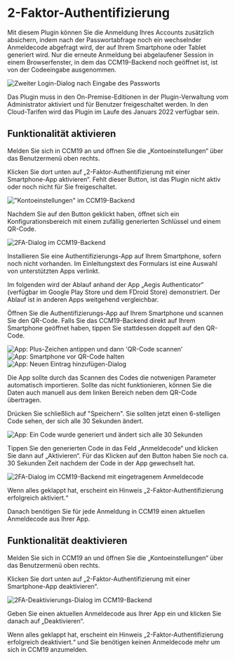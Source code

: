 # 2-Faktor-Authentifizierung

Mit diesem Plugin können Sie die Anmeldung Ihres Accounts zusätzlich absichern, indem nach der Passwortabfrage noch ein wechselnder Anmeldecode abgefragt wird, der auf Ihrem Smartphone oder Tablet generiert wird. Nur die erneute Anmeldung bei abgelaufener Session in einem Browserfenster, in dem das CCM19-Backend noch geöffnet ist, ist von der Codeeingabe ausgenommen.

![Zweiter Login-Dialog nach Eingabe des Passworts](../assets/2fa/Screenshot-2FA-Login.jpg)

Das Plugin muss in den On-Premise-Editionen in der Plugin-Verwaltung vom Administrator aktiviert und für Benutzer freigeschaltet werden.
In den Cloud-Tarifen wird das Plugin im Laufe des Januars 2022 verfügbar sein.

## Funktionalität aktivieren

Melden Sie sich in CCM19 an und öffnen Sie die „Kontoeinstellungen“ über das Benutzermenü oben rechts.

Klicken Sie dort unten auf „2-Faktor-Authentifizierung mit einer Smartphone-App aktivieren“.
Fehlt dieser Button, ist das Plugin nicht aktiv oder noch nicht für Sie freigeschaltet.

!["Kontoeinstellungen" im CCM19-Backend](../assets/2fa/Screenshot-Account.jpg)

Nachdem Sie auf den Button geklickt haben, öffnet sich ein Konfigurationsbereich mit einem zufällig
generierten Schlüssel und einem QR-Code.

![2FA-Dialog im CCM19-Backend](../assets/2fa/Screenshot-2FA-Settings.jpg)

Installieren Sie eine Authentifizierungs-App auf Ihrem Smartphone, sofern noch nicht vorhanden.
Im Einleitungstext des Formulars ist eine Auswahl von unterstützten Apps verlinkt.

Im folgenden wird der Ablauf anhand der App „Aegis Authenticator“ (verfügbar im Google Play Store und dem FDroid Store) demonstriert.
Der Ablauf ist in anderen Apps weitgehend vergleichbar.

Öffnen Sie die Authentifizierungs-App auf Ihrem Smartphone und scannen Sie den QR-Code.
Falls Sie das CCM19-Backend direkt auf Ihrem Smartphone geöffnet haben, tippen Sie stattdessen doppelt auf den QR-Code.

![App: Plus-Zeichen antippen und dann 'QR-Code scannen'](../assets/2fa/Screenshot_1642005392.png)
![App: Smartphone vor QR-Code halten](../assets/2fa/Screenshot_1642005396.png)
![App: Neuen Eintrag hinzufügen-Dialog](../assets/2fa/Screenshot_1642005429.png)

Die App sollte durch das Scannen des Codes die notwenigen Parameter automatisch importieren.
Sollte das nicht funktionieren, können Sie die Daten auch manuell aus dem linken Bereich neben dem QR-Code übertragen.

Drücken Sie schließlich auf "Speichern". Sie sollten jetzt einen 6-stelligen Code sehen, der sich alle 30 Sekunden ändert.

![App: Ein Code wurde generiert und ändert sich alle 30 Sekunden](../assets/2fa/Screenshot_1642005762.png)

Tippen Sie den generierten Code in das Feld „Anmeldecode“ und klicken Sie dann auf „Aktivieren“.
Für das Klicken auf den Button haben Sie noch ca. 30 Sekunden Zeit nachdem der Code in der App gewechselt hat.

![2FA-Dialog im CCM19-Backend mit eingetragenem Anmeldecode](../assets/2fa/Screenshot-2FA-Settings-2.jpg)

Wenn alles geklappt hat, erscheint ein Hinweis „2-Faktor-Authentifizierung erfolgreich aktiviert.“

Danach benötigen Sie für jede Anmeldung in CCM19 einen aktuellen Anmeldecode aus Ihrer App.

## Funktionalität deaktivieren

Melden Sie sich in CCM19 an und öffnen Sie die „Kontoeinstellungen“ über das Benutzermenü oben rechts.

Klicken Sie dort unten auf „2-Faktor-Authentifizierung mit einer Smartphone-App deaktivieren“.

![2FA-Deaktivierungs-Dialog im CCM19-Backend](../assets/2fa/Screenshot-2FA-Disable.jpg)

Geben Sie einen aktuellen Anmeldecode aus Ihrer App ein und klicken Sie danach auf „Deaktivieren“.

Wenn alles geklappt hat, erscheint ein Hinweis „2-Faktor-Authentifizierung erfolgreich deaktiviert.“
und Sie benötigen keinen Anmeldecode mehr um sich in CCM19 anzumelden.

